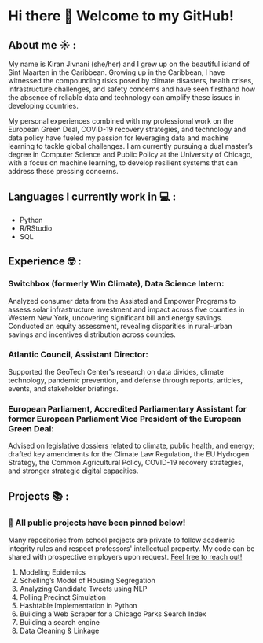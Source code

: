 # Hi there 👋 Welcome to my GitHub! 

## About me :sunny: : 
My name is Kiran Jivnani (she/her) and I grew up on the beautiful island of Sint Maarten in the Caribbean. Growing up in the Caribbean, I have witnessed the compounding risks posed by climate disasters, health crises, infrastructure challenges, and safety concerns and have seen firsthand how the absence of reliable data and technology can amplify these issues in developing countries. 

My personal experiences combined with my professional work on the European Green Deal, COVID-19 recovery strategies, and technology and data policy have fueled my passion for leveraging data and machine learning to tackle global challenges. I am currently pursuing a dual master’s degree in Computer Science and Public Policy at the University of Chicago, with a focus on machine learning, to develop resilient systems that can address these pressing concerns.

## Languages I currently work in :computer: : 
- Python
- R/RStudio
- SQL

## Experience :nerd_face: : 

### Switchbox (formerly Win Climate), Data Science Intern: 
Analyzed consumer data from the Assisted and Empower Programs to assess solar infrastructure investment and impact across five counties in Western New York, uncovering significant bill and energy savings. Conducted an equity assessment, revealing disparities in rural-urban savings and incentives distribution across counties. 	 	 	

### Atlantic Council, Assistant Director:  	 	 	 	 	 	    	 	  
Supported the GeoTech Center's research on data divides, climate technology, pandemic prevention, and defense through reports, articles, events, and stakeholder briefings.
                   
### European Parliament, Accredited Parliamentary Assistant for former European Parliament Vice President of the European Green Deal: 
Advised on legislative dossiers related to climate, public health, and energy; drafted key amendments for the Climate Law Regulation, the EU Hydrogen Strategy, the Common Agricultural Policy, COVID-19 recovery strategies, and stronger strategic digital capacities.

## Projects :books: : 

### :pushpin: All public projects have been pinned below! 
  
Many repositories from school projects are private to follow academic integrity rules and respect professors' intellectual property. My code can be shared with prospective employers upon request. [Feel free to reach out!](<ksjivnani@uchicago.edu>)


1. Modeling Epidemics
2. Schelling’s Model of Housing Segregation
3. Analyzing Candidate Tweets using NLP
4. Polling Precinct Simulation
5. Hashtable Implementation in Python
6. Building a Web Scraper for a Chicago Parks Search Index
7. Building a search engine
8. Data Cleaning & Linkage 


